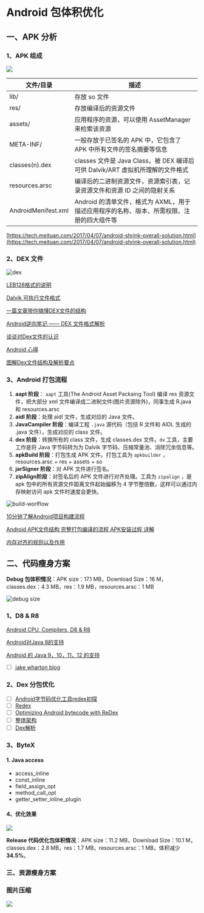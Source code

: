# Android 包体积优化

## 一、APK 分析
### 1、APK 组成

![](./pics/app.jpg)

| 文件/目录           | 描述                                                         |
| ------------------- | ------------------------------------------------------------ |
| lib/                | 存放 so 文件                                                 |
| res/                | 存放编译后的资源文件                                         |
| assets/             | 应用程序的资源，可以使用 AssetManager 来检索该资源           |
| META-INF/           | 一般存放于已签名的 APK 中，它包含了 APK 中所有文件的签名摘要等信息 |
| classes(n).dex      | classes 文件是 Java Class，被 DEX 编译后可供 Dalvik/ART 虚拟机所理解的文件格式 |
| resources.arsc      | 编译后的二进制资源文件，资源索引表，记录资源文件和资源 ID 之间的隐射关系 |
| AndroidMenifest.xml | Android 的清单文件，格式为 AXML，用于描述应用程序的名称、版本、所需权限、注册的四大组件等 |

[https://tech.meituan.com/2017/04/07/android-shrink-overall-solution.html](https://tech.meituan.com/2017/04/07/android-shrink-overall-solution.html)

### 2、DEX 文件

![dex](./pics/dex.png)

[LEB128格式的说明](http://gttiankai.github.io/2016/06/30/leb128%E7%BC%96%E7%A0%81%E6%A0%BC%E5%BC%8F/)

[Dalvik 可执行文件格式](https://source.android.com/devices/tech/dalvik/dex-format.html)

[一篇文章带你搞懂DEX文件的结构](https://blog.csdn.net/sinat_18268881/article/details/55832757)

[Android逆向笔记 —— DEX 文件格式解析](https://juejin.cn/post/6844903847647772686)

[谈谈对Dex文件的认识](https://blog.csdn.net/li0978/article/details/114981769)

[Android 心得](https://blog.csdn.net/qiyu93422/category_3275641.html)

[图解Dex文件结构及解析要点](https://blog.csdn.net/beyond702/article/details/52460721)

### 3、Android 打包流程

1. **aapt 阶段**： `aapt` 工具(The Android Asset Packaing Tool) 编译 res 资源文件，把大部分 xml 文件编译成二进制文件(图片资源除外)，同事生成 R.java 和 resources.arsc 
2. **aidl 阶段**：处理 aidl 文件，生成对应的 Java 文件。
3. **JavaCampiler 阶段**：编译工程 `.java` 源代码（包括 R 文件和 AIDL 生成的 .java 文件），生成对应的 class 文件。
4. **dex 阶段**：转换所有的 class 文件，生成 classes.dex 文件。`dx` 工具，主要工作是将 Java 字节码转为为 Dalvik 字节码、压缩常量池、消除冗余信息等。
5. **apkBuild 阶段**：打包生成 APK 文件。打包工具为 `apkbuilder` ，resources.arsc + res + assets + so
6. **jarSigner 阶段**：对 APK 文件进行签名。
7. **zipAlign阶段**：对签名后的 APK 文件进行对齐处理。工具为 `zipalign` ，是 apk 包中的所有资源文件距离文件起始偏移为 4 字节整倍数，这样可以通过内存映射访问 apk 文件时速度会更快。

![build-worlflow](./pics/build-workflow.png)



[10分钟了解Android项目构建流程](https://juejin.cn/post/6844903555795517453)

[Android APK文件结构 完整打包编译的流程 APK安装过程 详解](https://blog.csdn.net/aha_jasper/article/details/104944929)

[内存对齐的规则以及作用](http://www.cppblog.com/snailcong/archive/2009/03/16/76705.html)

## 二、代码瘦身方案

**Debug 包体积情况**：APK size：17.1 MB，Download Size：16 M，classes.dex：4.3 MB，res：1.9 MB，resources.arsc：1 MB

![debug size](./pics/debug_size.png)



### 1、D8 & R8

[Android CPU, Compilers, D8 & R8](https://juejin.cn/post/6844903936227278861)

[Android对Java 8的支持](https://mp.weixin.qq.com/s/8MJBlvhaSQ6KOj1_6QhlGg)

[ Android 的 Java 9，10，11，12 的支持](https://juejin.cn/post/6973833926544457736)

- [ ] [jake wharton blog](https://jakewharton.com/blog/)

### 2、Dex 分包优化

- [ ] [Android字节码优化工具redex初探](https://mp.weixin.qq.com/s/Og2TkGrZR490h9-KO23lmw)
- [ ] [Redex](https://fbredex.com/docs/installation)
- [ ] [Optimizing Android bytecode with ReDex](https://engineering.fb.com/2015/10/01/android/optimizing-android-bytecode-with-redex/)
- [ ] [整体架构](http://yourbay.me/all-about-tech/2020/05/12/redex-1-arch/)
- [ ] [Dex解析](http://yourbay.me/all-about-tech/2020/05/13/redex-2-parse-dex/)

### 3、ByteX

#### 1. Java access

* access_inline
* const_inline
* field_assign_opt
* method_call_opt
* getter_setter_inline_plugin

#### 4、优化效果
![](./pics/release_code.png)

**Release 代码优化包体积情况**：APK size：11.2 MB，Download Size：10.1 M，classes.dex：2.8 MB，res：1.7 MB，resources.arsc：1 MB，体积减少 **34.5%**。

### 三、资源瘦身方案

### 图片压缩

![](./pics/McImage.png)

